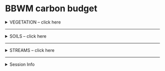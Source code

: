 BBWM carbon budget
================

<details>
<summary>
VEGETATION – click here
</summary>

## VEGETATION CHEMISTRY

<table class="kable_wrapper">
<tbody>
<tr>
<td>

| material | species | watershed | TC\_perc |   se |   n |
|:---------|:--------|:----------|---------:|-----:|----:|
| foliage  | AB      | EB        |    48.65 | 0.63 |  20 |
| foliage  | RM      | EB        |    50.24 | 0.46 |  20 |
| foliage  | SM      | EB        |    48.70 | 0.41 |  28 |
| foliage  | YB      | EB        |    47.88 | 0.61 |  20 |
| foliage  | RS      | EB        |    51.18 | 0.26 |  38 |

</td>
<td>

| watershed | TC\_perc |   se |   n |
|:----------|---------:|-----:|----:|
| WB        |    48.62 | 0.50 |  19 |
| WB        |    50.88 | 0.98 |  19 |
| WB        |    49.41 | 0.54 |  26 |
| WB        |    48.49 | 0.36 |  19 |
| WB        |    50.82 | 0.24 |  38 |

</td>
</tr>
</tbody>
</table>
<table class="kable_wrapper">
<tbody>
<tr>
<td>

| material | species | watershed | TC\_perc |   se |   n |
|:---------|:--------|:----------|---------:|-----:|----:|
| wood     | AB      | EB        |    51.72 | 1.04 |  10 |
| wood     | RM      | EB        |    49.81 | 0.75 |  14 |
| wood     | SM      | EB        |    54.88 | 2.63 |  18 |
| wood     | YB      | EB        |    50.69 | 1.88 |  17 |
| wood     | RS      | EB        |    49.31 | 0.34 |  14 |

</td>
<td>

| watershed | TC\_perc |   se |   n |
|:----------|---------:|-----:|----:|
| WB        |    51.56 | 2.40 |  13 |
| WB        |    46.11 | 2.46 |  18 |
| WB        |    51.29 | 2.42 |  14 |
| WB        |    58.42 | 7.77 |  15 |
| WB        |    50.27 | 0.77 |  14 |

</td>
</tr>
</tbody>
</table>
<table class="kable_wrapper">
<tbody>
<tr>
<td>

| material      | forest | watershed | TC\_perc |   se |   n |
|:--------------|:-------|:----------|---------:|-----:|----:|
| herb          | HW     | EB        |    46.03 | 0.54 |  30 |
| herb          | SW     | EB        |    50.40 | 1.15 |  10 |
| loose\_litter | HW     | EB        |    47.19 | 0.74 |  31 |
| loose\_litter | SW     | EB        |    48.99 | 1.73 |  30 |
| woody\_litter | HW     | EB        |    51.08 | 0.36 |   4 |
| woody\_litter | SW     | EB        |    53.60 | 0.19 |   4 |

</td>
<td>

| watershed | TC\_perc |   se |   n |
|:----------|---------:|-----:|----:|
| WB        |    47.14 | 0.74 |  24 |
| WB        |    49.23 | 0.66 |  14 |
| WB        |    46.26 | 0.66 |  31 |
| WB        |    50.55 | 0.49 |  31 |
| WB        |    50.86 | 0.57 |   4 |
| WB        |    51.21 | 0.54 |   4 |

</td>
</tr>
</tbody>
</table>

    ## $gg_species

![](c_budget_report_files/figure-gfm/veg_chem-1.png)<!-- -->

    ## 
    ## $gg_ws

![](c_budget_report_files/figure-gfm/veg_chem-2.png)<!-- -->

#### *note: we need to remove outliers*

------------------------------------------------------------------------

## VEGETATION BIOMASS (kg/ha)

<table class="kable_wrapper">
<tbody>
<tr>
<td>

| material      | forest | EB             | WB             |
|:--------------|:-------|:---------------|:---------------|
| foliage       | HW     | 4321 ± 397     | 5627 ± 740     |
| branches      | HW     | 19915 ± 2483   | 32590 ± 4926   |
| stem          | HW     | 113767 ± 12378 | 158697 ± 19837 |
| stumproot     | HW     | 34145 ± 3646   | 48159 ± 6345   |
| loose\_litter | HW     | 5430 ± 565     | 5535 ± 681     |
| herb          | HW     | 39086 ± 13333  | 20193 ± 4405   |

</td>
<td>

| forest | EB            | WB              |
|:-------|:--------------|:----------------|
| SW     | 27701 ± 1391  | 31265 ± 1523    |
| SW     | 26118 ± 1478  | 30126 ± 1393    |
| SW     | 163426 ± 9730 | 189910 ± 8697   |
| SW     | 57459 ± 3303  | 66373 ± 3079    |
| SW     | 17506 ± 2850  | 13804 ± 2753    |
| SW     | 87105 ± 45051 | 194216 ± 169973 |

</td>
</tr>
</tbody>
</table>

------------------------------------------------------------------------

## VEGETATION CARBON STOCKS (kg/ha)

<table class="kable_wrapper">
<tbody>
<tr>
<td>

| material      | forest | EB           | WB            |
|:--------------|:-------|:-------------|:--------------|
| foliage       | HW     | 2115 ± 194   | 2742 ± 358    |
| branches      | HW     | 10172 ± 1268 | 16576 ± 2505  |
| stem          | HW     | 58657 ± 6405 | 83154 ± 10925 |
| stumproot     | HW     | 17598 ± 1881 | 25285 ± 3506  |
| loose\_litter | HW     | 2562 ± 266   | 2560 ± 315    |
| herb          | HW     | 17990 ± 6137 | 9519 ± 2076   |

</td>
<td>

| forest | EB            | WB            |
|:-------|:--------------|:--------------|
| SW     | 14176 ± 712   | 15890 ± 774   |
| SW     | 13999 ± 792   | 15426 ± 713   |
| SW     | 80584 ± 4798  | 95460 ± 4371  |
| SW     | 28332 ± 1629  | 33363 ± 1548  |
| SW     | 8576 ± 1396   | 6978 ± 1391   |
| SW     | 43902 ± 22707 | 95605 ± 83671 |

</td>
</tr>
</tbody>
</table>

![](c_budget_report_files/figure-gfm/veg_stocks-1.png)<!-- -->

#### *note: we need to double check “herb”*

</details>

------------------------------------------------------------------------

<details>
<summary>
SOILS – click here
</summary>

#### soil mass, kg/ha

<table class="kable_wrapper">
<tbody>
<tr>
<td>

| horizon | forest | EB               | WB               | stats |
|:--------|:-------|:-----------------|:-----------------|:------|
| O       | HW     | 163136 ± 28812   | 116401 ± 22600   |       |
| B       | HW     | 1245435 ± 238552 | 1734049 ± 263088 |       |
| C       | HW     | 2089446 ± 338367 | 2508899 ± 316064 |       |

</td>
<td>

| forest | EB               | WB               | stats |
|:-------|:-----------------|:-----------------|:------|
| SW     | 166954 ± 20492   | 238345 ± 22703   | \*    |
| SW     | 1677046 ± 408610 | 1452023 ± 246001 |       |
| SW     | 2778552 ± 474351 | 1783470 ± 431008 |       |

</td>
</tr>
</tbody>
</table>

#### TC percentage

<table class="kable_wrapper">
<tbody>
<tr>
<td>

| depth   | forest | EB           | WB           | stats |
|:--------|:-------|:-------------|:-------------|:------|
| O       | HW     | 25.05 ± 2.13 | 36.07 ± 2.15 | \*    |
| 0-5cm   | HW     | 8.55 ± 0.75  | 8.23 ± 0.31  |       |
| 5-25cm  | HW     | 6.14 ± 0.59  | 6.06 ± 0.57  |       |
| 25-50cm | HW     | 4.34 ± 0.25  | 3.71 ± 0.95  |       |
| 50-C    | HW     | 3.1 ± 1.23   | 3 ± 0.71     |       |
| 25-C    | HW     | 4.59 ± 1.39  | 3.61 ± 0.65  |       |
| C       | HW     | 3.64 ± 0.88  | 2.31 ± 0.41  |       |

</td>
<td>

| forest | EB           | WB           | stats |
|:-------|:-------------|:-------------|:------|
| SW     | 42.77 ± 1.91 | 39.66 ± 2.77 |       |
| SW     | 8.66 ± 0.91  | 9.1 ± 0.52   |       |
| SW     | 7.15 ± 0.94  | 7.71 ± 0.57  |       |
| SW     | 11.44 ± 1.98 | 7.58 ± 1.34  |       |
| SW     | 8.91 ± 4.4   | 5.54 ± 0.16  |       |
| SW     | 5.14 ± 0.9   | 5.14 ± 1.55  |       |
| SW     | 2.61 ± 0.47  | 3.22 ± 0.39  |       |

</td>
</tr>
</tbody>
</table>

#### TC kg/ha

<table class="kable_wrapper">
<tbody>
<tr>
<td>

| horizon | forest | EB            | WB           |
|:--------|:-------|:--------------|:-------------|
| O       | HW     | 37010 ± 4160  | 44113 ± 9058 |
| B       | HW     | 67084 ± 11819 | 84268 ± 9955 |
| C       | HW     | 70091 ± 16765 | 51832 ± 7312 |

</td>
<td>

| forest | EB             | WB             |
|:-------|:---------------|:---------------|
| SW     | 71683 ± 10285  | 94445 ± 8853   |
| SW     | 133934 ± 47265 | 105214 ± 20144 |
| SW     | 79451 ± 23411  | 53772 ± 14189  |

</td>
</tr>
</tbody>
</table>
</details>

------------------------------------------------------------------------

<details>
<summary>
STREAMS – click here
</summary>

![](c_budget_report_files/figure-gfm/unnamed-chunk-2-1.png)<!-- -->

![](c_budget_report_files/figure-gfm/unnamed-chunk-3-1.png)<!-- -->

![](c_budget_report_files/figure-gfm/unnamed-chunk-4-1.png)<!-- -->

</details>

------------------------------------------------------------------------

<details>
<summary>
Session Info
</summary>

Date run: 2021-02-15

Session Info:

    ## R version 4.0.2 (2020-06-22)
    ## Platform: x86_64-apple-darwin17.0 (64-bit)
    ## Running under: macOS Catalina 10.15.7
    ## 
    ## Matrix products: default
    ## BLAS:   /System/Library/Frameworks/Accelerate.framework/Versions/A/Frameworks/vecLib.framework/Versions/A/libBLAS.dylib
    ## LAPACK: /Library/Frameworks/R.framework/Versions/4.0/Resources/lib/libRlapack.dylib
    ## 
    ## locale:
    ## [1] en_US.UTF-8/en_US.UTF-8/en_US.UTF-8/C/en_US.UTF-8/en_US.UTF-8
    ## 
    ## attached base packages:
    ## [1] stats     graphics  grDevices utils     datasets  methods  
    ## [7] base     
    ## 
    ## other attached packages:
    ##  [1] soilpalettes_0.1.0 lme4_1.1-26        Matrix_1.3-2      
    ##  [4] nlme_3.1-151       gt_0.2.2           drake_7.13.0      
    ##  [7] readxl_1.3.1       forcats_0.5.1      stringr_1.4.0     
    ## [10] dplyr_1.0.3        purrr_0.3.4        readr_1.4.0       
    ## [13] tidyr_1.1.2        tibble_3.0.6       ggplot2_3.3.3     
    ## [16] tidyverse_1.3.0   
    ## 
    ## loaded via a namespace (and not attached):
    ##  [1] httr_1.4.2         sass_0.3.1         jsonlite_1.7.2    
    ##  [4] splines_4.0.2      modelr_0.1.8       assertthat_0.2.1  
    ##  [7] statmod_1.4.35     highr_0.8          base64url_1.4     
    ## [10] cellranger_1.1.0   yaml_2.2.1         progress_1.2.2    
    ## [13] pillar_1.4.7       backports_1.2.1    lattice_0.20-41   
    ## [16] glue_1.4.2         digest_0.6.27      RColorBrewer_1.1-2
    ## [19] checkmate_2.0.0    minqa_1.2.4        rvest_0.3.6       
    ## [22] colorspace_2.0-0   htmltools_0.5.1.1  pkgconfig_2.0.3   
    ## [25] broom_0.7.4        haven_2.3.1        scales_1.1.1      
    ## [28] txtq_0.2.3         generics_0.1.0     farver_2.0.3      
    ## [31] ellipsis_0.3.1     withr_2.4.1        cli_2.2.0         
    ## [34] magrittr_2.0.1     crayon_1.4.0       evaluate_0.14     
    ## [37] storr_1.2.5        fs_1.5.0           fansi_0.4.2       
    ## [40] MASS_7.3-53        xml2_1.3.2         tools_4.0.2       
    ## [43] prettyunits_1.1.1  hms_1.0.0          lifecycle_0.2.0   
    ## [46] munsell_0.5.0      reprex_1.0.0       compiler_4.0.2    
    ## [49] tinytex_0.29       rlang_0.4.10       nloptr_1.2.2.2    
    ## [52] grid_4.0.2         rstudioapi_0.13    igraph_1.2.6      
    ## [55] labeling_0.4.2     rmarkdown_2.6.6    boot_1.3-26       
    ## [58] gtable_0.3.0       DBI_1.1.1          R6_2.5.0          
    ## [61] lubridate_1.7.9.2  knitr_1.31         utf8_1.1.4        
    ## [64] filelock_1.0.2     stringi_1.5.3      parallel_4.0.2    
    ## [67] Rcpp_1.0.6         vctrs_0.3.6        dbplyr_2.0.0      
    ## [70] tidyselect_1.1.0   xfun_0.20

</details>
